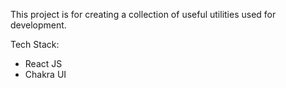 This project is for creating a collection of useful utilities used for development.

Tech Stack:

- React JS
- Chakra UI
